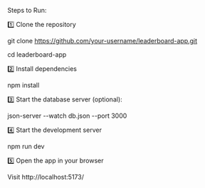 Steps to Run:

1️⃣ Clone the repository

git clone https://github.com/your-username/leaderboard-app.git

cd leaderboard-app


2️⃣ Install dependencies

npm install


3️⃣ Start the database server (optional):

json-server --watch db.json --port 3000


4️⃣ Start the development server

npm run dev


5️⃣ Open the app in your browser

Visit http://localhost:5173/
